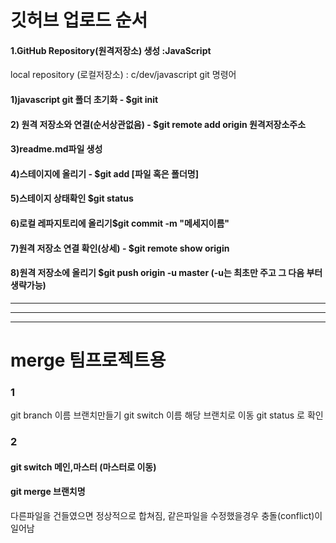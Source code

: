 # 깃허브 업로드 순서

#### 1.GitHub Repository(원격저장소) 생성 :JavaScript

local repository (로컬저장소) : c/dev/javascript
git 명령어

#### 1)javascript git 폴더 초기화 - $git init

#### 2) 원격 저장소와 연결(순서상관없음) - $git remote add origin 원격저장소주소

#### 3)readme.md파일 생성

#### 4)스테이지에 올리기 - $git add [파일 혹은 폴더명]

#### 5)스테이지 상태확인 $git status

#### 6)로컬 레파지토리에 올리기$git commit -m "메세지이름"

#### 7)원격 저장소 연결 확인(상세) - $git remote show origin

#### 8)원격 저장소에 올리기 $git push origin -u master (-u는 최초만 주고 그 다음 부터 생략가능)
***
***
***
# merge 팀프로젝트용
### 1
git branch 이름   브랜치만들기
git switch 이름    해당 브랜치로 이동
git status 로 확인
### 2
#### git switch 메인,마스터    (마스터로 이동)
#### git merge 브랜치명
다른파일을 건들였으면 정상적으로 합쳐짐, 같은파일을 수정했을경우 충돌(conflict)이 일어남



